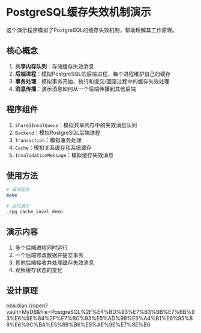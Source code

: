 # PostgreSQL缓存失效机制演示

这个演示程序模拟了PostgreSQL的缓存失效机制，帮助理解其工作原理。

## 核心概念

1. **共享内存队列**：存储缓存失效消息
2. **后端进程**：模拟PostgreSQL的后端进程，每个进程维护自己的缓存
3. **事务处理**：模拟事务开始、执行和提交/回滚过程中的缓存失效处理
4. **消息传播**：演示消息如何从一个后端传播到其他后端

## 程序组件

1. `SharedInvalQueue`：模拟共享内存中的失效消息队列
2. `Backend`：模拟PostgreSQL后端进程
3. `Transaction`：模拟事务处理
4. `Cache`：模拟关系缓存和系统缓存
5. `InvalidationMessage`：模拟缓存失效消息

## 使用方法

```bash
# 编译程序
make

# 运行演示
./pg_cache_inval_demo
```

## 演示内容

1. 多个后端进程同时运行
2. 一个后端修改数据并提交事务
3. 其他后端接收并处理缓存失效消息
4. 观察缓存状态的变化

## 设计原理
obsidian://open?vault=MyDB&file=PostgreSQL%2F%E4%BD%93%E7%B3%BB%E7%BB%93%E6%9E%84%2F%E7%BC%93%E5%AD%98%E5%A4%B1%E6%95%88%E6%9C%BA%E5%88%B6%E5%AE%9E%E7%8E%B0

